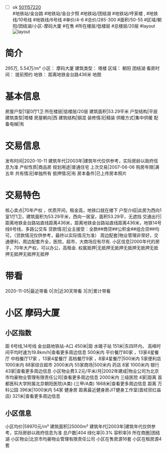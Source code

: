 - [ ] ok [501157220](https://bj.5i5j.com/ershoufang/501157220.html)  
 #地铁站/金台路 #地铁站/金台夕照 #地铁站/团结湖 #地铁站/呼家楼 ,  #地铁线/10号线 #地铁线/6号线
#单价/4-6 #总价/285-300 #面积/50-55   #区域/朝阳/团结湖/小区-摩码大厦 #在售 #所在楼层/低楼层 #总楼层/20层 #layout 
![layout](http://image2a.5i5j.com/bdir/layout/96390a011e224b7eb6492c97a50e8a28.jpg_P5.jpg) 
# 简介 
 295万,  5.54万/m² 
小区： 摩码大厦
建筑类型： 塔楼
区域： 朝阳 团结湖
看房时间： 提前预约
地铁： 距离地铁金台路436米 地图
# 基本信息 
 房屋户型|1室0厅1卫
所在楼层|低楼层/20层
建筑面积|53.29平米
户型结构|平层
建筑类型|塔楼
房屋朝向|西
建筑结构|钢混
装修情况|精装
供暖方式|集中供暖
配备电梯|有
# 交易信息 
 发布时间|2020-10-11
建筑年代|2003年|建筑年代仅供参考，实际房龄以政府信息为准
产权性质|商品房
规划用途|普通住宅
上次交易|2007-06-06
购房年限|满五年
共有情况|单独所有
抵押情况|有
房本备件|已上传房本照片
# 交易特色 
 核心卖点|70年产权   ，优质开间，租金高，地铁口就在楼下
户型介绍|此房为西向1室1厅1卫，建筑面积为53.29平米，西向一居室，面积53.29平，无遮挡
交通出行|距离地铁金台路站直线距离436米，距离地铁金台路站直线距离436米，地铁14号线6号线，多路公交车
贷款情况|业主接受：全款##商贷##公积金##组合贷##均可。（贷款情况仅供参考，最终以实际情况为准）
周边配套|物业管理非常好，交通便利，周边配套齐全，医院，超市，大商场应有尽有.
小区信息|2000年代的房子，70年大产权，可以办公，高租金.
权属抵押|无抵押无抵押无抵押无抵押无抵押无抵押无抵押无抵押
# 带看 
 2020-11-05|最近带看	 0|次|近30天带看	 3|次|累计带看
# 小区 摩码大厦
## 小区指数 
 距 6号线,14号线 金台路地铁站-A口 450米|距 水碓子站 151米|东四环内， 高峰时间平均时速为19.8km/h|查看更多周边信息
500米内 平价餐厅80家 ，13家4星餐厅
中档餐厅17家 ，13家4星餐厅
高档餐厅9家 ，8家4星餐厅|500米内 5家便利店
1000米内 88家综合超市
2000米内 55家商场|500米内 药店 8家
1000米内 银行 43家|查看更多周边信息
小区物业费3.2元/平米/月|2002年建成|物业公司为北京市均豪物业管理有限责任公司|查看更多周边信息
2000米内 三级医院 4家|距离 首都医科大学附属北京朝阳医院(A类) (三甲/A类) 1668米|查看更多周边信息
距离 万科公园 396米|1000米内 54家 健身房
距离最近健身房JIT健身工作室(首经贸红庙店) 321米|查看更多周边信息
## 小区信息 
 小区均价|59970元/m²
建筑面积|25000m²
建筑年代|2003年|建筑年代仅供参考，实际房龄以政府信息为准
总户数|404
绿化率|0.3%
容积率|6
所在商圈|团结湖
小区物业|北京市均豪物业管理有限责任公司
小区在售房源16套
小区在租房源4套
